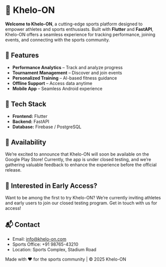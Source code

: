 # 🏅 Khelo-ON

**Welcome to Khelo-ON**, a cutting-edge sports platform designed to empower athletes and sports enthusiasts. Built with **Flutter** and **FastAPI**, Khelo-ON offers a seamless experience for tracking performance, joining events, and connecting with the sports community.

## 🌟 Features
 
- **Performance Analytics** – Track and analyze progress  
- **Tournament Management** – Discover and join events  
- **Personalized Training** – AI-based fitness guidance  
- **Offline Support** – Access data anytime  
- **Mobile App** – Seamless Android experience  

## 🚀 Tech Stack

- **Frontend:** Flutter  
- **Backend:** FastAPI  
- **Database:** Firebase / PostgreSQL  

## 📱 Availability
We’re excited to announce that Khelo-ON will soon be available on the Google Play Store!
Currently, the app is under closed testing, and we’re gathering valuable feedback to enhance the experience before the official release.

## 🧪 Interested in Early Access?
Want to be among the first to try Khelo-ON?
We’re currently inviting athletes and early users to join our closed testing program. Get in touch with us for access!

## 📬 Contact

- Email: info@khelo-on.com  
- Sports Office: +91 98765-43210
- Location: Sports Complex, Stadium Road

Made with ❤️ for the sports community | © 2025 Khelo-ON
